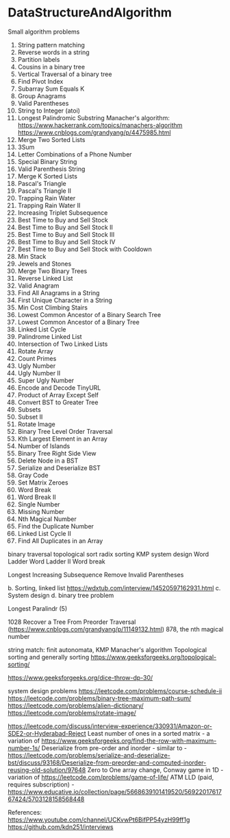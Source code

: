 # DataStructureAndAlgorithm
Small algorithm problems

1.   String pattern matching 
2.   Reverse words in a string 
3.   Partition labels 
4.   Cousins in a binary tree 
5.   Vertical Traversal of a binary tree 
6.   Find Pivot Index
7.   Subarray Sum Equals K
8.   Group Anagrams
9.   Valid Parentheses
10.  String to Integer (atoi)
11.  Longest Palindromic Substring 
     Manacher's algorithm: https://www.hackerrank.com/topics/manachers-algorithm
     https://www.cnblogs.com/grandyang/p/4475985.html
12.  Merge Two Sorted Lists
13.  3Sum
14.  Letter Combinations of a Phone Number
15.  Special Binary String 
16.  Valid Parenthesis String
17.  Merge K Sorted Lists
18.  Pascal's Triangle
19.  Pascal's Triangle II
20.  Trapping Rain Water
21.  Trapping Rain Water II
22.  Increasing Triplet Subsequence
23.  Best Time to Buy and Sell Stock
24.  Best Time to Buy and Sell Stock II
25.  Best Time to Buy and Sell Stock III
26.  Best Time to Buy and Sell Stock IV
27.  Best Time to Buy and Sell Stock with Cooldown
28.  Min Stack 
29.  Jewels and Stones
30.  Merge Two Binary Trees
31.  Reverse Linked List
32.  Valid Anagram 
33.  Find All Anagrams in a String
34.  First Unique Character in a String
35.  Min Cost Climbing Stairs
36.  Lowest Common Ancestor of a Binary Search Tree
37.  Lowest Common Ancestor of a Binary Tree
38.  Linked List Cycle
39.  Palindrome Linked List
40.  Intersection of Two Linked Lists
41.  Rotate Array
42.  Count Primes
43.  Ugly Number
44.  Ugly Number II
45.  Super Ugly Number
46.  Encode and Decode TinyURL
47.  Product of Array Except Self
48.  Convert BST to Greater Tree
49.  Subsets
50.  Subset II 
51.  Rotate Image
52.  Binary Tree Level Order Traversal
53.  Kth Largest Element in an Array
54.  Number of Islands
55.  Binary Tree Right Side View
56.  Delete Node in a BST
57.  Serialize and Deserialize BST
58.  Gray Code
59.  Set Matrix Zeroes
60.  Word Break
61.  Word Break II
62.  Single Number
63.  Missing Number
64.  Nth Magical Number
65.  Find the Duplicate Number
66.  Linked List Cycle II
67.  Find All Duplicates in an Array

binary traversal 
topological sort 
radix sorting 
KMP 
system design 
Word Ladder
Word Ladder II
Word break


Longest Increasing Subsequence
 Remove Invalid Parentheses

b. Sorting, linked list 
https://wdxtub.com/interview/14520597162931.html
c. System design 
d. binary tree problem

Longest Paralindr (5)

1028 Recover a Tree From Preorder Traversal (https://www.cnblogs.com/grandyang/p/11149132.html)
878, the nth magical number 


string match: finit autonomata, KMP
Manacher's algorithm 
Topological sorting and generally sorting https://www.geeksforgeeks.org/topological-sorting/


https://www.geeksforgeeks.org/dice-throw-dp-30/

system design problems 
https://leetcode.com/problems/course-schedule-ii
https://leetcode.com/problems/binary-tree-maximum-path-sum/
https://leetcode.com/problems/alien-dictionary/
https://leetcode.com/problems/rotate-image/

https://leetcode.com/discuss/interview-experience/330931/Amazon-or-SDE2-or-Hyderabad-Reject
Least number of ones in a sorted matrix - a variation of https://www.geeksforgeeks.org/find-the-row-with-maximum-number-1s/
Deserialize from pre-order and inorder - similar to - https://leetcode.com/problems/serialize-and-deserialize-bst/discuss/93168/Deserialize-from-preorder-and-computed-inorder-reusing-old-solution/97648
Zero to One array change, Conway game in 1D - variation of https://leetcode.com/problems/game-of-life/
ATM LLD (paid, requires subscription) - https://www.educative.io/collection/page/5668639101419520/5692201761767424/5703128158568448

References: 
https://www.youtube.com/channel/UCKvwPt6BifPP54yzH99ff1g
https://github.com/kdn251/interviews


